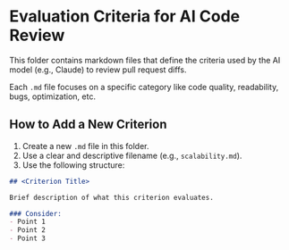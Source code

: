 # Evaluation Criteria for AI Code Review

This folder contains markdown files that define the criteria used by the AI model (e.g., Claude) to review pull request diffs.

Each `.md` file focuses on a specific category like code quality, readability, bugs, optimization, etc.

## How to Add a New Criterion

1. Create a new `.md` file in this folder.
2. Use a clear and descriptive filename (e.g., `scalability.md`).
3. Use the following structure:

```markdown
## <Criterion Title>

Brief description of what this criterion evaluates.

### Consider:
- Point 1
- Point 2
- Point 3
